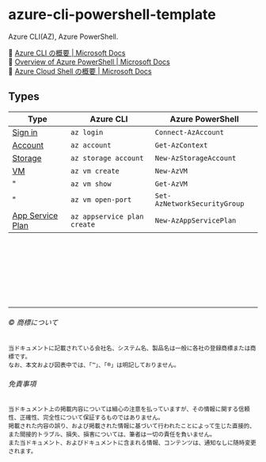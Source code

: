 # azure-cli-powershell-template

Azure CLI(AZ), Azure PowerShell.  

:link: [Azure CLI の概要 | Microsoft Docs](https://docs.microsoft.com/ja-jp/cli/azure/)  
:link: [Overview of Azure PowerShell | Microsoft Docs](https://docs.microsoft.com/ja-jp/powershell/azure)  
:link: [Azure Cloud Shell の概要 | Microsoft Docs](https://docs.microsoft.com/ja-jp/azure/cloud-shell/overview)  

## Types

| Type                                | Azure CLI                       | Azure PowerShell  
| ----------------------------------- | ------------------------------- | -----------------------  
| [Sign in](signin/)                  | ``az login``                    | ``Connect-AzAccount``
| [Account](account/)                 | ``az account``                  | ``Get-AzContext``
| [Storage](storage/)                 | ``az storage account``          | ``New-AzStorageAccount``
| [VM](vm/)                           | ``az vm create``                | ``New-AzVM``
| "                                   | ``az vm show``                  | ``Get-AzVM``
| "                                   | ``az vm open-port``             | ``Set-AzNetworkSecurityGroup``
| [App Service Plan](appservice-plan/) | ``az appservice plan create``   | ``New-AzAppServicePlan``

















　  
　  
　  
　  
　  
　  

* * *

###### :copyright: 商標について

<sup>当ドキュメントに記載されている会社名、システム名、製品名は一般に各社の登録商標または商標です。</sup>  
<sup>なお、本文および図表中では、「™」、「®」は明記しておりません。</sup>  

###### 免責事項  
<sup>当ドキュメント上の掲載内容については細心の注意を払っていますが、その情報に関する信頼性、正確性、完全性について保証するものではありません。</sup>  
<sup>掲載された内容の誤り、および掲載された情報に基づいて行われたことによって生じた直接的、また間接的トラブル、損失、損害については、筆者は一切の責任を負いません。</sup>  
<sup>また当ドキュメント、およびドキュメントに含まれる情報、コンテンツは、通知なしに随時変更されます。</sup>  
